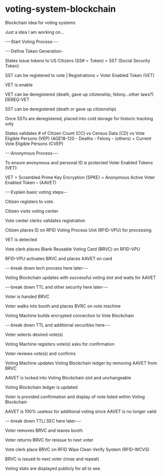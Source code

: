# voting-system-blockchain
Blockchain idea for voting systems


Just a idea I am working on...

---Start Voting Process---

---Define Token Generation-

States issue tokens to US Citizens (SS# = Token) = SST (Social Security Token)

SST can be registered to vote | Registrations = Voter Enabled Token (VET)

VET is enable

VET can be deregistered (death, gave up citizenship, felony...other laws?) DEREG-VET

SST can be deregistered (death or gave up citizenship)

Once SSTs are deregistered, placed into cold storage for historic tracking only

States validates # of Citizen Count (CC) vs Census Data (CD) vs Vote Eligible Persons (VEP) (AGE18-120 - Deaths - Felony - (others) = Current Vote Eligible Persons (CVEP)

---Anonymous Process---

To ensure anonymous and personal ID is protected Voter Enabled Tokens (VET):

VET + Scrambled Prime Key Encryption (SPKE) = Anonymous Active Voter Enabled Token – (AAVET)

---Explain basic voting steps--

Citizen registers to vote.

Citizen visits voting center

Vote center clerks validates registration 

Citizen places ID on RFID Voting Process Unit (RFID-VPU) for processing

VET is detected

Vote clerk places Blank Reusable Voting Card (BRVC) on RFID-VPU

RFID-VPU activates BRVC and places AAVET on card

---break down tech process here later---

Voting Blockchain updates with successful voting slot and waits for AAVET

---break down TTL and other security here later---

Voter is handed BRVC

Voter walks into booth and places BVRC on vote machine

Voting Machine builds encrypted connection to Vote Blockchain

---break down TTL and additional securities here---

Voter selects desired vote(s)

Voting Machine registers vote(s) asks for confirmation 

Voter reviews vote(s) and confirms 

Voting Machine updates Voting Blockchain ledger by removing AAVET from BRVC

AAVET is locked into Voting Blockchain slot and unchangeable

Voting Blockchain ledger is updated

Voter is provided confirmation and display of vote listed within Voting Blockchain

AAVET is 100% useless for additional voting since AAVET is no longer valid

---break down TTL/.SEC here later---

Voter removes BRVC and leaves booth

Voter returns BRVC for reissue to next voter

Vote clerk place BRVC on RFID Wipe Clean Verify System (RFID-WCVS)

BRVC is issued to next voter (rinse and repeat)

Voting stats are displayed publicly for all to see.


